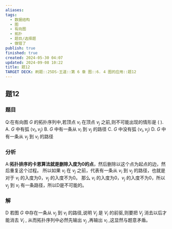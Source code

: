 ```yaml
---
aliases: 
tags:
  - 数据结构
  - 图
  - 有向图
  - 拓扑
  - 题目/选择题
  - 做错了
publish: true
finished: true
created: 2024-05-30 04:07
updated: 2024-09-08 10:22
title: 题12
TARGET DECK: 刷题::25DS-王道::第 6 章 图::6. 4 图的应用::题12
---
```

## 题12
### 题目
Q:在有向图 $G$ 的拓扑序列中,若顶点 ${v}_{i}$ 在顶点 ${v}_{j}$ 之前,则不可能出现的情形是 ( ).
A. $G$ 中有弧 $\left\langle  {{v}_{i},{v}_{j}}\right\rangle$ 
B. $G$ 中有一条从 ${v}_{i}$ 到 ${v}_{j}$ 的路径
C. $G$ 中没有弧 $\left\langle  {{v}_{i},{v}_{j}}\right\rangle$ 
D. $G$ 中有一条从 ${v}_{j}$ 到 ${v}_{i}$ 的路径
### 分析
A:**拓扑排序的卡恩算法就是删除入度为0的点**，然后删除以这个点为起点的边，然后重复这个过程。
所以如果 $v_{i}$ 在 $v_{j}$ 之前，代表有一条从 $v_{i}$ 到 $v_{j}$ 的路径，也就是对于 $v_{i}$ 的入度为0，$v_{j}$ 的入度不为0。
那么 $v_{i}$ 的入度为0，$v_{j}$ 的入度不为0，所以 $v_{j}$ 到 $v_{i}$ 有一条路径，所以D是不可能的。
### 解
D
若图 $G$ 中存在一条从 ${v}_{j}$ 到 ${v}_{i}$ 的路径,说明 ${V}_{j}$ 是 ${V}_{i}$ 的前驱,则要把 ${V}_{j}$ 消去以后才能消去 ${V}_{i}$ , 从而拓扑序列中必然先输出 ${v}_{j}$ ,再输出 ${v}_{i}$ ,这显然与题意矛盾。
<!--ID: 1726632849418-->


